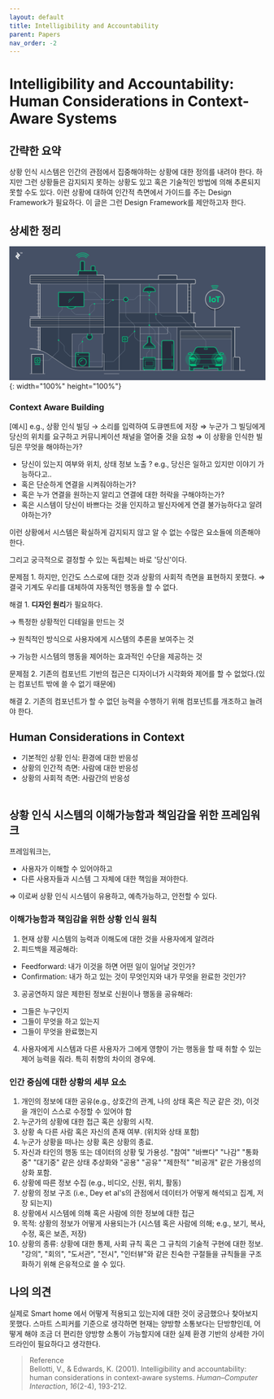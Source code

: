 ```yaml
---
layout: default
title: Intelligibility and Accountability
parent: Papers
nav_order: -2
---
```


# Intelligibility and Accountability: Human Considerations in Context-Aware Systems

## 간략한 요약

상황 인식 시스템은 인간의 관점에서 집중해야하는 상황에 대한 정의를 내려야 한다. 하지만 그런 상황들은 감지되지 못하는 상황도 있고 혹은 기술적인 방법에 의해 추론되지 못할 수도 있다. 이런 상황에 대하여 인간적 측면에서 가이드를 주는 Design Framework가 필요하다. 이 글은 그런 Design Framework를 제안하고자 한다.


  

## 상세한 정리
![상황인식빌딩은 모든 곳이 소통하는 구조처럼 생각할 수 있다](../../assets/images/posts/20210220_ContextAwareBuilding.png){: width="100%" height="100%"}


### Context Aware Building
[예시] e.g., 상황 인식 빌딩 → 소리를 입력하여 도큐멘트에 저장 ⇒ 누군가 그 빌딩에게 당신의 위치를 요구하고 커뮤니케이션 채널을 열어줄 것을 요청 ⇒ 이 상황을 인식한 빌딩은 무엇을 해야하는가?

-   당신이 있는지 여부와 위치, 상태 정보 노출 ? e.g., 당신은 일하고 있지만 이야기 가능하다고..
-   혹은 단순하게 연결을 시켜줘야하는가?
-   혹은 누가 연결을 원하는지 알리고 연결에 대한 허락을 구해야하는가?
-   혹은 시스템이 당신이 바쁘다는 것을 인지하고 발신자에게 연결 불가능하다고 알려야하는가?

이런 상황에서 시스템은 확실하게 감지되지 않고 알 수 없는 수많은 요소들에 의존해야 한다.

그리고 궁극적으로 결정할 수 있는 독립체는 바로 '당신'이다.

문제점 1. 하지만, 인간도 스스로에 대한 것과 상황의 사회적 측면을 표현하지 못했다. ⇒ 결국 기계도 우리를 대체하여 자동적인 행동을 할 수 없다.

해결 1. **디자인 원리**가 필요하다.

→ 특정한 상황적인 디테일을 만드는 것

→ 원칙적인 방식으로 사용자에게 시스템의 추론을 보여주는 것

→ 가능한 시스템의 행동을 제어하는 효과적인 수단을 제공하는 것

문제점 2. 기존의 컴포넌트 기반의 접근은 디자이너가 시각화와 제어를 할 수 없었다.(있는 컴포넌트 밖에 쓸 수 없기 때문에)

해결 2. 기존의 컴포넌트가 할 수 없던 능력을 수행하기 위해 컴포넌트를 개조하고 늘려야 한다.

## Human Considerations in Context

-   기본적인 상황 인식: 환경에 대한 반응성
-   상황의 인간적 측면: 사람에 대한 반응성
-   상황의 사회적 측면: 사람간의 반응성<br><br>

## 상황 인식 시스템의 이해가능함과 책임감을 위한 프레임워크

프레임워크는,
-   사용자가 이해할 수 있어야하고
-   다른 사용자들과 시스템 그 자체에 대한 책임을 져야한다.

⇒ 이로써 상황 인식 시스템이 유용하고, 예측가능하고, 안전할 수 있다.

### 이해가능함과 책임감을 위한 상황 인식 원칙

1.  현재 상황 시스템의 능력과 이해도에 대한 것을 사용자에게 알려라
2.  피드백을 제공해라:<br>
   -   Feedforward: 내가 이것을 하면 어떤 일이 일어날 것인가?
   -   Confirmation: 내가 하고 있는 것이 무엇인지와 내가 무엇을 완료한 것인가?
3.  공공연하지 않은 제한된 정보로 신원이나 행동을 공유해라:<br>
   -   그들은 누구인지
   -   그들이 무엇을 하고 있는지
   -   그들이 무엇을 완료했는지
4.  사용자에게 시스템과 다른 사용자가 그에게 영향이 가는 행동을 할 때 취할 수 있는 제어 능력을 줘라. 특히 취향의 차이의 경우에.


### 인간 중심에 대한 상황의 세부 요소

1.  개인의 정보에 대한 공유(e.g., 상호간의 관계, 나의 상태 혹은 직군 같은 것), 이것을 개인이 스스로 수정할 수 있어야 함
2.  누군가의 상황에 대한 접근 혹은 상황의 시작.
3.  상황 속 다른 사람 혹은 자신의 존재 여부. (위치와 상태 포함)
4.  누군가 상황을 떠나는 상황 혹은 상황의 종료.
5.  자신과 타인의 행동 또는 데이터의 상황 및 가용성. "참여" "바쁘다" "나감" "통화중" "대기중" 같은 상태 추상화와 "공용" "공유" "제한적" "비공개" 같은 가용성의 상화 포함.
6.  상황에 따른 정보 수집 (e.g., 비디오, 신원, 위치, 활동)
7.  상황의 정보 구조 (i.e., Dey et al's의 관점에서 데이터가 어떻게 해석되고 집계, 저장 되는지)
8.  상황에서 시스템에 의해 혹은 사람에 의한 정보에 대한 접근
9.  목적: 상황의 정보가 어떻게 사용되는가 (시스템 혹은 사람에 의해; e.g., 보기, 복사, 수정, 혹은 보존, 저장)
10.  상황의 종류: 상황에 대한 통제, 사회 규칙 혹은 그 규칙의 기술적 구현에 대한 정보. "강의", "회의", "도서관", "전시", "인터뷰"와 같은 친숙한 구절들을 규칙들을 구조화하기 위해 은유적으로 쓸 수 있다.

## 나의 의견

실제로 Smart home 에서 어떻게 적용되고 있는지에 대한 것이 궁금했으나 찾아보지 못했다. 스마트 스피커를 기준으로 생각하면 현재는 양방향 소통보다는 단방향인데, 어떻게 해야 조금 더 편리한 양방향 소통이 가능할지에 대한 실제 환경 기반의 상세한 가이드라인이 필요하다고 생각한다.

> Reference<br>
> Bellotti, V., & Edwards, K. (2001). Intelligibility and accountability: human considerations in context-aware systems. _Human–Computer Interaction_, _16_(2-4), 193-212.
